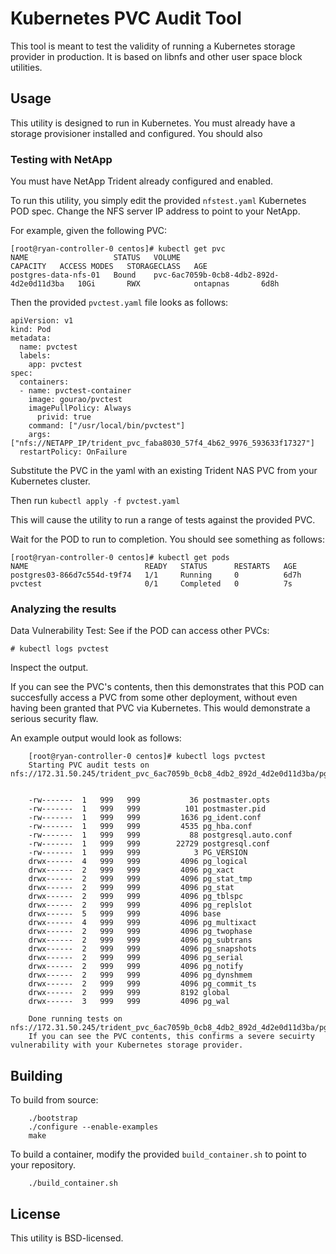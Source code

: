 # Kubernetes PVC Audit Tool

This tool is meant to test the validity of running a Kubernetes storage provider in production.  It is based on libnfs and other user space block utilities.

## Usage

This utility is designed to run in Kubernetes.  You must already have a storage provisioner installed and configured.  You should also 

### Testing with NetApp
You must have NetApp Trident already configured and enabled.  

To run this utility, you simply edit the provided `nfstest.yaml` Kubernetes POD spec.  Change the NFS server IP address to point to your NetApp.

For example, given the following PVC:

```
[root@ryan-controller-0 centos]# kubectl get pvc
NAME                   STATUS   VOLUME                                     CAPACITY   ACCESS MODES   STORAGECLASS   AGE
postgres-data-nfs-01   Bound    pvc-6ac7059b-0cb8-4db2-892d-4d2e0d11d3ba   10Gi       RWX            ontapnas       6d8h
```

Then the provided `pvctest.yaml` file looks as follows:

```
apiVersion: v1
kind: Pod
metadata:
  name: pvctest
  labels:
    app: pvctest
spec:
  containers:
  - name: pvctest-container
    image: gourao/pvctest
    imagePullPolicy: Always
      privid: true	
    command: ["/usr/local/bin/pvctest"]
    args: ["nfs://NETAPP_IP/trident_pvc_faba8030_57f4_4b62_9976_593633f17327"]
  restartPolicy: OnFailure

```

Substitute the PVC in the yaml with an existing Trident NAS PVC from your Kubernetes cluster.

Then run `kubectl apply -f pvctest.yaml`

This will cause the utility to run a range of tests against the provided PVC.

Wait for the POD to run to completion.  You should see something as follows:

```
[root@ryan-controller-0 centos]# kubectl get pods                  
NAME                          READY   STATUS      RESTARTS   AGE   
postgres03-866d7c554d-t9f74   1/1     Running     0          6d7h  
pvctest                       0/1     Completed   0          7s    
```

### Analyzing the results

Data Vulnerability Test: See if the POD can access other PVCs:
```
# kubectl logs pvctest
```


Inspect the output.

If you can see the PVC's contents, then this demonstrates that this POD can succesfully access a PVC from some other deployment, without even having been granted that PVC via Kubernetes.  This would demonstrate a serious security flaw.

An example output would look as follows:

```
    [root@ryan-controller-0 centos]# kubectl logs pvctest
	Starting PVC audit tests on nfs://172.31.50.245/trident_pvc_6ac7059b_0cb8_4db2_892d_4d2e0d11d3ba/pgdata


	-rw-------  1   999   999           36 postmaster.opts
	-rw-------  1   999   999          101 postmaster.pid
	-rw-------  1   999   999         1636 pg_ident.conf
	-rw-------  1   999   999         4535 pg_hba.conf
	-rw-------  1   999   999           88 postgresql.auto.conf
	-rw-------  1   999   999        22729 postgresql.conf
	-rw-------  1   999   999            3 PG_VERSION
	drwx------  4   999   999         4096 pg_logical
	drwx------  2   999   999         4096 pg_xact
	drwx------  2   999   999         4096 pg_stat_tmp
	drwx------  2   999   999         4096 pg_stat
	drwx------  2   999   999         4096 pg_tblspc
	drwx------  2   999   999         4096 pg_replslot
	drwx------  5   999   999         4096 base
	drwx------  4   999   999         4096 pg_multixact
	drwx------  2   999   999         4096 pg_twophase
	drwx------  2   999   999         4096 pg_subtrans
	drwx------  2   999   999         4096 pg_snapshots
	drwx------  2   999   999         4096 pg_serial
	drwx------  2   999   999         4096 pg_notify
	drwx------  2   999   999         4096 pg_dynshmem
	drwx------  2   999   999         4096 pg_commit_ts
	drwx------  2   999   999         8192 global
	drwx------  3   999   999         4096 pg_wal

	Done running tests on nfs://172.31.50.245/trident_pvc_6ac7059b_0cb8_4db2_892d_4d2e0d11d3ba/pgdata
	If you can see the PVC contents, this confirms a severe secuirty vulnerability with your Kubernetes storage provider.

```


## Building

To build from source:

```
    ./bootstrap
    ./configure --enable-examples
    make
```

To build a container, modify the provided `build_container.sh` to point to your repository.

```
	./build_container.sh
```

## License

This utility is BSD-licensed.
